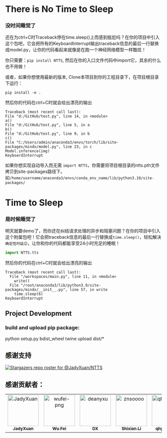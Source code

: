 # There is No Time to Sleep

### 没时间睡觉了

还在为ctrl+C时Traceback停在time.sleep()上而感到尴尬吗？在你的项目中引入这个包吧，它会把所有的KeyboardInterrupt输出traceback信息的最后一行替换成model.py，让你的代码看起来就像是在跑一个神经网络模型一样酷炫！

你只需要：`pip install NTTS`, 然后在你的入口文件代码中import它，其余的什么也不用做！

或者，如果你想使用最新的版本, Clone本项目到你的工程目录下，在项目根目录下运行：

```
pip install -e .
```

然后你的代码在ctrl+C时就会给出漂亮的输出

```
Traceback (most recent call last):
File "d:/GitHub/test.py", line 14, in <module>
a()
File "d:/GitHub/test.py", line 5, in a
b()
File "d:/GitHub/test.py", line 9, in b
c()
File "C:/Users/admin/anaconda3/envs/torch/lib/site-packages/mindx/model.py", line 23, in c
Model.inference(img)
KeyboardInterrupt
```

如果你想实现自动导入而无需 `import NTTS`，你需要将项目根目录的ntts.pth文件拷贝到site-packages路径下。如`/home/username/anaconda3/envs/conda_env_name/lib/python3.10/site-packages/`



# Time to Sleep

### 是时候睡觉了

明天就要demo了，而你还在纠结请求处理的异步和阻塞问题？在你的项目中引入这个附属包吧！它会把traceback信息的最后一行替换成`time.sleep()`，轻松解决`确定性时延😊`，让你和你的代码都能享受24小时充足的睡眠！
```python
import NTTS.tts
```

然后你的代码在ctrl+C时就会给出漂亮的输出

```
Traceback (most recent call last):
  File "/workspaces/main.py", line 11, in <module>
    write()
  File "/root/anaconda3/lib/python3.9/site-packages/mindx/__init__.py", line 57, in write
    time.sleep(6)
KeyboardInterrupt
```

## Project Development

### build and upload pip package:

python setup.py bdist_wheel
twine upload dist/*

## 感谢支持
[![Stargazers repo roster for @JadyXuan/NTTS](https://reporoster.com/stars/JadyXuan/NTTS)](https://github.com/JadyXuan/NTTS/stargazers)

## 感谢贡献者：
<!-- readme: collaborators,contributors -start -->
<table>
	<tbody>
		<tr>
            <td align="center">
                <a href="https://github.com/JadyXuan">
                    <img src="https://avatars.githubusercontent.com/u/35390572?v=4" width="100;" alt="JadyXuan"/>
                    <br />
                    <sub><b>JadyXuan</b></sub>
                </a>
            </td>
            <td align="center">
                <a href="https://github.com/wufei-png">
                    <img src="https://avatars.githubusercontent.com/u/63766429?v=4" width="100;" alt="wufei-png"/>
                    <br />
                    <sub><b>Wu Fei</b></sub>
                </a>
            </td>
            <td align="center">
                <a href="https://github.com/deanyxu">
                    <img src="https://avatars.githubusercontent.com/u/12771139?v=4" width="100;" alt="deanyxu"/>
                    <br />
                    <sub><b>DX</b></sub>
                </a>
            </td>
            <td align="center">
                <a href="https://github.com/znsoooo">
                    <img src="https://avatars.githubusercontent.com/u/34830785?v=4" width="100;" alt="znsoooo"/>
                    <br />
                    <sub><b>Shixian Li</b></sub>
                </a>
            </td>
            <td align="center">
                <a href="https://github.com/qhy040404">
                    <img src="https://avatars.githubusercontent.com/u/45379733?v=4" width="100;" alt="qhy040404"/>
                    <br />
                    <sub><b>qhy040404</b></sub>
                </a>
            </td>
		</tr>
	<tbody>
</table>
<!-- readme: collaborators,contributors -end -->